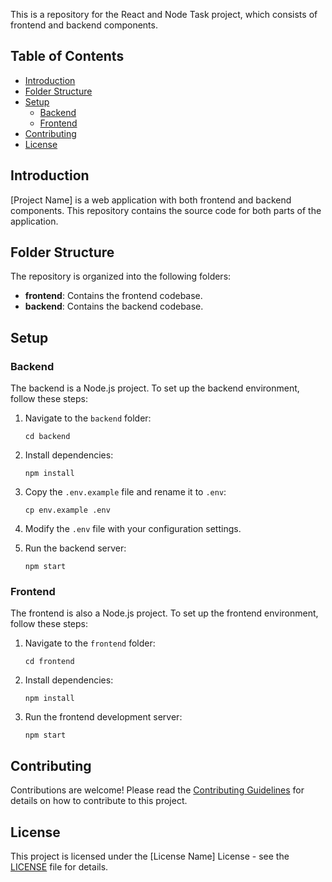 
This is a repository for the React and Node Task project, which consists of frontend and backend components.

## Table of Contents

- [Introduction](#introduction)
- [Folder Structure](#folder-structure)
- [Setup](#setup)
  - [Backend](#backend)
  - [Frontend](#frontend)
- [Contributing](#contributing)
- [License](#license)

## Introduction

[Project Name] is a web application with both frontend and backend components. This repository contains the source code for both parts of the application.

## Folder Structure

The repository is organized into the following folders:

- **frontend**: Contains the frontend codebase.
- **backend**: Contains the backend codebase.

## Setup

### Backend

The backend is a Node.js project. To set up the backend environment, follow these steps:

1. Navigate to the `backend` folder:
   ```
   cd backend
   ```

2. Install dependencies:
   ```
   npm install
   ```

3. Copy the `.env.example` file and rename it to `.env`:
   ```
   cp env.example .env
   ```

4. Modify the `.env` file with your configuration settings.

5. Run the backend server:
   ```
   npm start
   ```

### Frontend

The frontend is also a Node.js project. To set up the frontend environment, follow these steps:

1. Navigate to the `frontend` folder:
   ```
   cd frontend
   ```

2. Install dependencies:
   ```
   npm install
   ```

3. Run the frontend development server:
   ```
   npm start
   ```

## Contributing

Contributions are welcome! Please read the [Contributing Guidelines](CONTRIBUTING.md) for details on how to contribute to this project.

## License

This project is licensed under the [License Name] License - see the [LICENSE](LICENSE) file for details.

